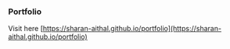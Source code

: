 ### Portfolio

Visit here [https://sharan-aithal.github.io/portfolio](https://sharan-aithal.github.io/portfolio)
